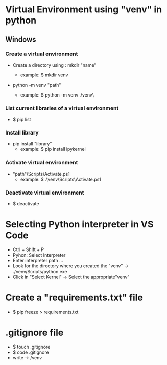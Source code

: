 # Virtual Environment using "venv" in python

## Windows

### Create a virtual environment

- Create a directory using : mkdir "name"
    - example: $ mkdir venv

- python -m venv "path" 
    - example: $ python -m venv .\venv\

### List current libraries of a virtual environment
- $ pip list 

### Install library
- pip install "library"
    - example: $ pip install ipykernel 

### Activate virtual environment
- "path"/Scripts/Activate.ps1
    - example: $ .\venv\Scripts\Activate.ps1

### Deactivate virtual environment
- $ deactivate


# Selecting Python interpreter in VS Code

- Ctrl + Shift + P
- Pyhon: Select Interpreter
- Enter interpreter path ...
- Look for the directory where you created the "venv" -> ./venv/Scripts/python.exe
- Click in "Select Kernel" -> Select the appropriate"venv"

# Create a "requirements.txt" file
- $ pip freeze > requirements.txt

# .gitignore file 
- $ touch .gitignore
- $ code .gitignore
- write -> /venv

